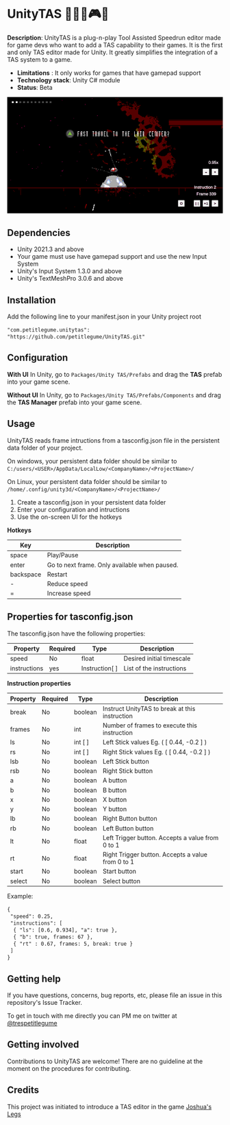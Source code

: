 # UnityTAS 🏃🏽‍♀️🎮🔧

**Description**:  UnityTAS is a plug-n-play Tool Assisted Speedrun editor made for game devs who want to add a TAS capability to their games. It is the first and only TAS editor made for Unity. It greatly simplifies the integration of a TAS system to a game.

- **Limitations** : It only works for games that have gamepad support
- **Technology stack**: Unity C# module
- **Status**: Beta

![](screenshot.png)

## Dependencies
- Unity 2021.3 and above
- Your game must use have gamepad support and use the new Input System
- Unity's Input System 1.3.0 and above
- Unity's TextMeshPro 3.0.6 and above

## Installation

Add the following line to your manifest.json in your Unity project root

```
"com.petitlegume.unitytas": "https://github.com/petitlegume/UnityTAS.git"
```

## Configuration

**With UI**
In Unity, go to `Packages/Unity TAS/Prefabs` and drag the **TAS** prefab into your game scene.

**Without UI** 
In Unity, go to `Packages/Unity TAS/Prefabs/Components` and drag the **TAS Manager** prefab into your game scene.

## Usage

UnityTAS reads frame intructions from a tasconfig.json file in the persistent data folder of your project. 

On windows, your persistent data folder should be similar to `C:/users/<USER>/AppData/LocalLow/<CompanyName>/<ProjectName>/`

On Linux, your persistent data folder should be similar to 
`/home/.config/unity3d/<CompanyName>/<ProjectName>/`

1. Create a tasconfig.json in your persistent data folder
2. Enter your configuration and intructions
3. Use the on-screen UI for the hotkeys

**Hotkeys**

| Key | Description |
| --- | --- |
| space | Play/Pause |
| enter | Go to next frame. Only available when paused. |
| backspace | Restart |
| - | Reduce speed |
| = | Increase speed |

## Properties for tasconfig.json

The tasconfig.json have the following properties:

| Property | Required | Type | Description |
| --- | --- | --- | --- |
| speed | No | float | Desired initial timescale |
| instructions | yes | Instruction[ ] | List of the instructions |

**Instruction properties**

| Property | Required | Type | Description |
| --- | --- | --- | --- |
| break | No | boolean | Instruct UnityTAS to break at this instruction |
| frames | No | int | Number of frames to execute this instruction |
| ls | No | int [ ] | Left Stick values Eg. ( [ 0.44, -0.2 ] ) |
| rs | No | int [ ] | Right Stick values Eg. ( [ 0.44, -0.2 ] ) |
| lsb | No | boolean | Left Stick button |
| rsb | No | boolean | Right Stick button |
| a | No | boolean | A button |
| b | No | boolean | B button |
| x | No | boolean | X button |
| y | No | boolean | Y button |
| lb | No | boolean | Right Button button |
| rb | No | boolean | Left Button button |
| lt | No | float | Left Trigger button. Accepts a value from 0 to 1 |
| rt | No | float | Right Trigger button. Accepts a value from 0 to 1 |
| start | No | boolean | Start button |
| select | No | boolean | Select button |

Example:

```
{ 
 "speed": 0.25,
 "instructions": [
  { "ls": [0.6, 0.934], "a": true },
  { "b": true, frames: 67 },
  { "rt" : 0.67, frames: 5, break: true }
 ]
}
```

## Getting help

If you have questions, concerns, bug reports, etc, please file an issue in this repository's Issue Tracker.

To get in touch with me directly you can PM me on twitter at [@trespetitlegume](https://twitter.com/trespetitlegume)

## Getting involved

Contributions to UnityTAS are welcome! There are no guideline at the moment on the procedures for contributing.

## Credits

This project was initiated to introduce a TAS editor in the game [Joshua's Legs](https://store.steampowered.com/app/1934330/Joshuas_Legs/)
